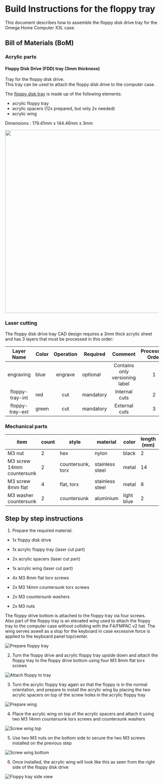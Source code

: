 # Build Instructions for the floppy tray

This document describes how to assemble the floppy disk drive tray for the Omega Home Computer X3L case.

## Bill of Materials (BoM)

### Acrylic parts

#### Floppy Disk Drive (FDD) tray (3mm thickness)

Tray for the floppy disk drive.  
This tray can be used to attach the floppy disk drive to the computer case.  

The [floppy disk tray](omega-case-x3l-v1-floppy-tray-3mm%2Bready-to-lasercut-final.dxf) is made up of the following elements:
* acrylic floppy tray
* acrylic spacers (12x prepared, but only 2x needed)
* acrylic wing

Dimensions : 179.41mm x 144.46mm x 3mm

[<img src="images/cad-floppy-tray-3mm.png" width="600"/>](images/cad-floppy-tray-3mm.png)

### Laser cutting

The floppy disk drive tray CAD design requires a 3mm thick acrylic sheet and has 3 layers that must be processed in this order:

|    Layer Name   | Color | Operation | Required  |             Comment            | Processing Order |
|:---------------:|-------|:---------:|-----------|:------------------------------:|:----------------:|
|    engraving    | blue  |  engrave  | optional  | Contains only versioning label |         1        |
| floppy-tray-int | red   |    cut    | mandatory |          Internal cuts         |         2        |
| floppy-tray-ext | green |    cut    | mandatory |          External cuts         |         3        |

### Mechanical parts

| **item**                     | **count** | **style**         | **material**    | **color**  | **length (mm)** | **link**                                                            |
| ---------------------------- | --------- | ----------------- | --------------- | ---------- | --------------- | ------------------------------------------------------------------- |
| M3 nut                       | 2         | hex               | nylon           | black      | 2               | [aliexpress](https://www.aliexpress.com/item/32859166254.html)      |
| M3 screw 14mm countersunk    | 2         | countersunk, torx | stainless steel | metal      | 14              | [aliexpress](https://www.aliexpress.com/item/1005002369233576.html) |
| M3 screw 8mm flat            | 4         | flat, torx        | stainless steel | metal      | 8               | [aliexpress](https://www.aliexpress.com/item/1005003098981878.html) |
| M3 washer countersunk        | 2         | countersunk       | aluminium       | light blue | 2               | [aliexpress](https://www.aliexpress.com/item/32968161596.html)      |

## Step by step instructions

1. Prepare the required material:

  * 1x floppy disk drive

  * 1x acrylic floppy tray (laser cut part)
  * 2x acrylic spacers (laser cut part)
  * 1x acrylic wing (laser cut part)
  * 4x M3 8mm flat torx screws
  * 2x M3 14mm countersunk torx screws
  * 2x M3 countersunk washers
  * 2x M3 nuts

The floppy drive bottom is attached to the floppy tray via four screws.  
Also part of the floppy tray is an elevated wing used to attach the floppy tray to the computer case without colliding with the F4/FMPAC v2 hat. The wing serves aswell as a stop for the keyboard in case excessive force is applied to the keyboard panel top/center.

![Prepare floppy tray](images/floppy-010-prepare-floppy-and-floppy-tray-EN.png)

2. Turn the floppy drive and acrylic floppy tray upside down and attach the floppy tray to the floppy drive bottom using four M3 8mm flat torx screws

![Attach floppy to tray](images/floppy-020-attach-floppy-to-tray-with-4x-8mm-screws-EN.png)

3. Turn the acrylic floppy tray again so that the floppy is in the normal orientation, and prepare to install the acrylic wing by placing the two acrylic spacers on top of the screw holes in the acrylic floppy tray

![Prepare wing](images/floppy-030-prepare-elevated-triangle-wing-EN.png)

4. Place the acrylic wing on top of the acrylic spacers and attach it using two M3 14mm countersunk torx screws and countersunk washers

![Screw wing top](images/floppy-040-screw-elevated-triangle-wing-EN.png)

5. Use two M3 nuts on the bottom side to secure the two M3 screws installed on the previous step

![Screw wing bottom](images/floppy-050-bottom-view-elevated-triangle-wing-EN.png)

6. Once installed, the acrylic wing will look like this as seen from the right side of the floppy disk drive

![Floppy tray side view](images/floppy-060-side-view-elevated-triangle-wing-EN.png)
